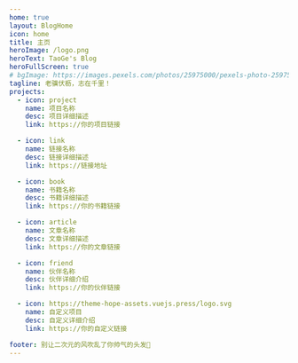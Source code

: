 ```yaml
---
home: true
layout: BlogHome
icon: home
title: 主页
heroImage: /logo.png
heroText: TaoGe's Blog
heroFullScreen: true
# bgImage: https://images.pexels.com/photos/25975000/pexels-photo-25975000.jpeg
tagline: 老骥伏枥，志在千里！
projects:
  - icon: project
    name: 项目名称
    desc: 项目详细描述
    link: https://你的项目链接

  - icon: link
    name: 链接名称
    desc: 链接详细描述
    link: https://链接地址

  - icon: book
    name: 书籍名称
    desc: 书籍详细描述
    link: https://你的书籍链接

  - icon: article
    name: 文章名称
    desc: 文章详细描述
    link: https://你的文章链接

  - icon: friend
    name: 伙伴名称
    desc: 伙伴详细介绍
    link: https://你的伙伴链接

  - icon: https://theme-hope-assets.vuejs.press/logo.svg
    name: 自定义项目
    desc: 自定义详细介绍
    link: https://你的自定义链接

footer: 别让二次元的风吹乱了你帅气的头发🤭
---
```


